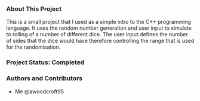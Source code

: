 ### About This Project
This is a small project that I used as a simple intro to the C++ programming language.
It uses the random number generation and user input to simulate to rolling of a number of different dice.
The user input defines the number of sides that the dice would have therefore controlling the range that is used for the randomisation.

### Project Status: Completed


### Authors and Contributors
* Me @awoodcroft95
